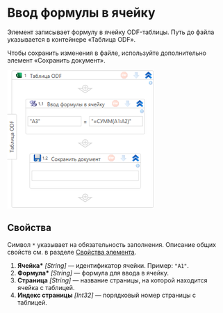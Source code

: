 # Ввод формулы в ячейку

Элемент записывает формулу в ячейку ODF-таблицы. Путь до файла указывается в контейнере «Таблица ODF».

Чтобы сохранить изменения в файле, используйте дополнительно элемент «Сохранить документ».

![Элемент «Ввод формулы в ячейку»](<../../../../.gitbook/assets1/windows_items/odf-input-formula-to-cell.png>)


## Свойства

Символ `*` указывает на обязательность заполнения. Описание общих свойств см. в разделе [Свойства элемента](https://docs.primo-rpa.ru/primo-rpa/primo-studio/process/elements#svoistva-elementa).

1. **Ячейка\*** *[String]* — идентификатор ячейки. Пример: `"A1"`.
1. **Формула\*** *[String]* — формула для ввода в ячейку. 
1. **Страница** *[String]* — название страницы, на которой находится ячейка с таблицей. 
1. **Индекс страницы** *[Int32]* — порядковый номер страницы с таблицей. 

